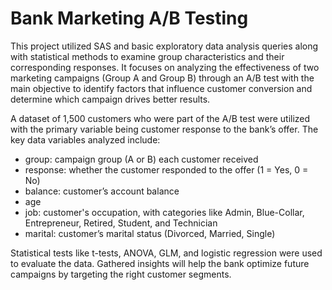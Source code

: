 # Bank Marketing A/B Testing

This project utilized SAS and basic exploratory data analysis queries along with statistical methods to examine group characteristics and their corresponding responses. It focuses on analyzing the effectiveness of two marketing campaigns (Group A and Group B) through an A/B test with the main objective to identify factors that influence customer conversion and determine which campaign drives better results.

A dataset of 1,500 customers who were part of the A/B test were utilized with the primary variable being customer response to the bank’s offer. The key data variables analyzed include:
- group: campaign group (A or B) each customer received
- response: whether the customer responded to the offer (1 = Yes, 0 = No)
- balance: customer’s account balance
- age
- job: customer's occupation, with categories like Admin, Blue-Collar, Entrepreneur, Retired, Student, and Technician
- marital: customer’s marital status (Divorced, Married, Single)

Statistical tests like t-tests, ANOVA, GLM, and logistic regression were used to evaluate the data. Gathered insights will help the bank optimize future campaigns by targeting the right customer segments.
